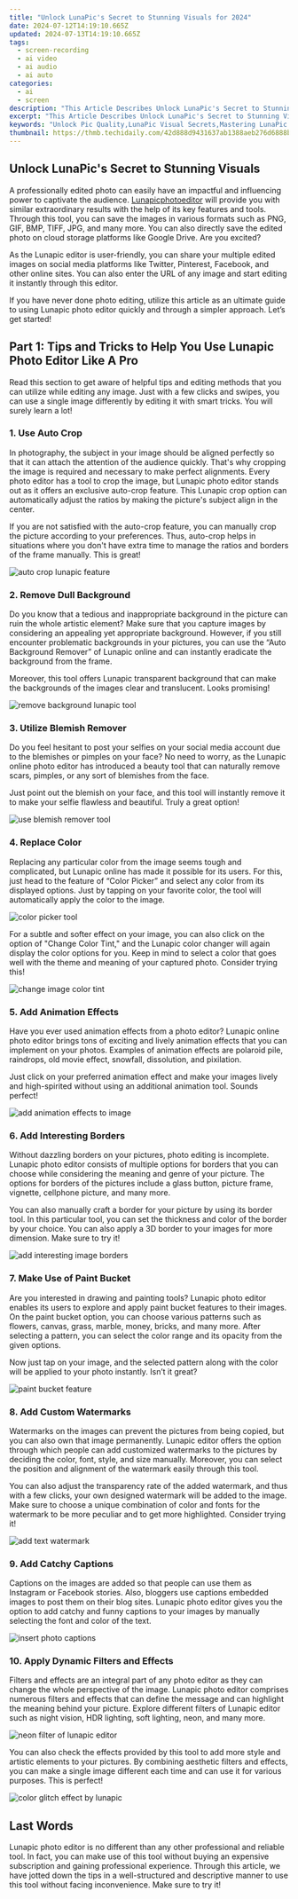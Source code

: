 ```yaml
---
title: "Unlock LunaPic's Secret to Stunning Visuals for 2024"
date: 2024-07-12T14:19:10.665Z
updated: 2024-07-13T14:19:10.665Z
tags: 
  - screen-recording
  - ai video
  - ai audio
  - ai auto
categories: 
  - ai
  - screen
description: "This Article Describes Unlock LunaPic's Secret to Stunning Visuals for 2024"
excerpt: "This Article Describes Unlock LunaPic's Secret to Stunning Visuals for 2024"
keywords: "Unlock Pic Quality,LunaPic Visual Secrets,Mastering LunaPic Images,Enhance LunaPic Output,LunaPic Stunning Mode,LunaPic Image Magic,Secret LunaPic Techniques"
thumbnail: https://thmb.techidaily.com/42d888d9431637ab1388aeb276d6888b24b9d1d85a816656ff3b301d8b067e97.jpg
---
```


## Unlock LunaPic's Secret to Stunning Visuals

A professionally edited photo can easily have an impactful and influencing power to captivate the audience. [Lunapicphotoeditor](https://www6.lunapic.com/editor/) will provide you with similar extraordinary results with the help of its key features and tools. Through this tool, you can save the images in various formats such as PNG, GIF, BMP, TIFF, JPG, and many more. You can also directly save the edited photo on cloud storage platforms like Google Drive. Are you excited?

As the Lunapic editor is user-friendly, you can share your multiple edited images on social media platforms like Twitter, Pinterest, Facebook, and other online sites. You can also enter the URL of any image and start editing it instantly through this editor.

If you have never done photo editing, utilize this article as an ultimate guide to using Lunapic photo editor quickly and through a simpler approach. Let’s get started!

## Part 1: Tips and Tricks to Help You Use Lunapic Photo Editor Like A Pro

Read this section to get aware of helpful tips and editing methods that you can utilize while editing any image. Just with a few clicks and swipes, you can use a single image differently by editing it with smart tricks. You will surely learn a lot!

### 1\. Use Auto Crop

 In photography, the subject in your image should be aligned perfectly so that it can attach the attention of the audience quickly. That's why cropping the image is required and necessary to make perfect alignments. Every photo editor has a tool to crop the image, but Lunapic photo editor stands out as it offers an exclusive auto-crop feature. This Lunapic crop option can automatically adjust the ratios by making the picture's subject align in the center.

If you are not satisfied with the auto-crop feature, you can manually crop the picture according to your preferences. Thus, auto-crop helps in situations where you don't have extra time to manage the ratios and borders of the frame manually. This is great!

![auto crop lunapic feature](https://images.wondershare.com/filmora/article-images/2022/lunapic-photo-editor-1.jpg)

### 2\. Remove Dull Background

Do you know that a tedious and inappropriate background in the picture can ruin the whole artistic element? Make sure that you capture images by considering an appealing yet appropriate background. However, if you still encounter problematic backgrounds in your pictures, you can use the “Auto Background Remover” of Lunapic online and can instantly eradicate the background from the frame.

Moreover, this tool offers Lunapic transparent background that can make the backgrounds of the images clear and translucent. Looks promising!

![remove background lunapic tool](https://images.wondershare.com/filmora/article-images/2022/lunapic-photo-editor-2.jpg)

### 3\. Utilize Blemish Remover

Do you feel hesitant to post your selfies on your social media account due to the blemishes or pimples on your face? No need to worry, as the Lunapic online photo editor has introduced a beauty tool that can naturally remove scars, pimples, or any sort of blemishes from the face.

Just point out the blemish on your face, and this tool will instantly remove it to make your selfie flawless and beautiful. Truly a great option!

![use blemish remover tool](https://images.wondershare.com/filmora/article-images/2022/lunapic-photo-editor-3.jpg)

### 4\. Replace Color

Replacing any particular color from the image seems tough and complicated, but Lunapic online has made it possible for its users. For this, just head to the feature of “Color Picker” and select any color from its displayed options. Just by tapping on your favorite color, the tool will automatically apply the color to the image.

![color picker tool](https://images.wondershare.com/filmora/article-images/2022/lunapic-photo-editor-4.jpg)

For a subtle and softer effect on your image, you can also click on the option of "Change Color Tint," and the Lunapic color changer will again display the color options for you. Keep in mind to select a color that goes well with the theme and meaning of your captured photo. Consider trying this!

![change image color tint](https://images.wondershare.com/filmora/article-images/2022/lunapic-photo-editor-5.jpg)

### 5\. Add Animation Effects

Have you ever used animation effects from a photo editor? Lunapic online photo editor brings tons of exciting and lively animation effects that you can implement on your photos. Examples of animation effects are polaroid pile, raindrops, old movie effect, snowfall, dissolution, and pixilation.

Just click on your preferred animation effect and make your images lively and high-spirited without using an additional animation tool. Sounds perfect!

![add animation effects to image](https://images.wondershare.com/filmora/article-images/2022/lunapic-photo-editor-6.jpg)

### 6\. Add Interesting Borders

Without dazzling borders on your pictures, photo editing is incomplete. Lunapic photo editor consists of multiple options for borders that you can choose while considering the meaning and genre of your picture. The options for borders of the pictures include a glass button, picture frame, vignette, cellphone picture, and many more.

You can also manually craft a border for your picture by using its border tool. In this particular tool, you can set the thickness and color of the border by your choice. You can also apply a 3D border to your images for more dimension. Make sure to try it!

![add interesting image borders](https://images.wondershare.com/filmora/article-images/2022/lunapic-photo-editor-7.jpg)

### 7\. Make Use of Paint Bucket

Are you interested in drawing and painting tools? Lunapic photo editor enables its users to explore and apply paint bucket features to their images. On the paint bucket option, you can choose various patterns such as flowers, canvas, grass, marble, money, bricks, and many more. After selecting a pattern, you can select the color range and its opacity from the given options.

Now just tap on your image, and the selected pattern along with the color will be applied to your photo instantly. Isn’t it great?

![paint bucket feature](https://images.wondershare.com/filmora/article-images/2022/lunapic-photo-editor-8.jpg)

### 8\. Add Custom Watermarks

Watermarks on the images can prevent the pictures from being copied, but you can also own that image permanently. Lunapic editor offers the option through which people can add customized watermarks to the pictures by deciding the color, font, style, and size manually. Moreover, you can select the position and alignment of the watermark easily through this tool.

You can also adjust the transparency rate of the added watermark, and thus with a few clicks, your own designed watermark will be added to the image. Make sure to choose a unique combination of color and fonts for the watermark to be more peculiar and to get more highlighted. Consider trying it!

![add text watermark](https://images.wondershare.com/filmora/article-images/2022/lunapic-photo-editor-9.jpg)

### 9\. Add Catchy Captions

Captions on the images are added so that people can use them as Instagram or Facebook stories. Also, bloggers use captions embedded images to post them on their blog sites. Lunapic photo editor gives you the option to add catchy and funny captions to your images by manually selecting the font and color of the text.

![insert photo captions](https://images.wondershare.com/filmora/article-images/2022/lunapic-photo-editor-10.jpg)

### 10\. Apply Dynamic Filters and Effects

Filters and effects are an integral part of any photo editor as they can change the whole perspective of the image. Lunapic photo editor comprises numerous filters and effects that can define the message and can highlight the meaning behind your picture. Explore different filters of Lunapic editor such as night vision, HDR lighting, soft lighting, neon, and many more.

![neon filter of lunapic editor](https://images.wondershare.com/filmora/article-images/2022/lunapic-photo-editor-11.jpg)

You can also check the effects provided by this tool to add more style and artistic elements to your pictures. By combining aesthetic filters and effects, you can make a single image different each time and can use it for various purposes. This is perfect!

![color glitch effect by lunapic](https://images.wondershare.com/filmora/article-images/2022/lunapic-photo-editor-12.jpg)

## Last Words

Lunapic photo editor is no different than any other professional and reliable tool. In fact, you can make use of this tool without buying an expensive subscription and gaining professional experience. Through this article, we have jotted down the tips in a well-structured and descriptive manner to use this tool without facing inconvenience. Make sure to try it!

<ins class="adsbygoogle"
     style="display:block"
     data-ad-format="autorelaxed"
     data-ad-client="ca-pub-7571918770474297"
     data-ad-slot="1223367746"></ins>

<ins class="adsbygoogle"
     style="display:block"
     data-ad-format="autorelaxed"
     data-ad-client="ca-pub-7571918770474297"
     data-ad-slot="1223367746"></ins>



<ins class="adsbygoogle"
     style="display:block"
     data-ad-client="ca-pub-7571918770474297"
     data-ad-slot="8358498916"
     data-ad-format="auto"
     data-full-width-responsive="true"></ins>







